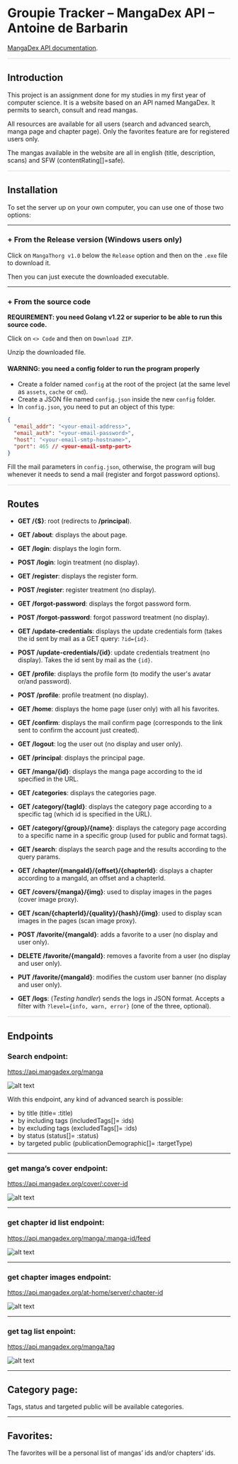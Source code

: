 # Groupie Tracker – MangaDex API – Antoine de Barbarin

[MangaDex API documentation](https://api.mangadex.org/docs/).

<div style="height: 3px; background-color: #EEEEEE; border-radius: 2px"></div>

## Introduction

This project is an assignment done for my studies in my first year of computer science. It is a website based on an API named MangaDex. It permits to search, consult and read mangas.

All resources are available for all users (search and advanced search, manga page and chapter page). Only the favorites feature are for registered users only.

The mangas available in the website are all in english (title, description, scans) and SFW (contentRating[]=safe).

<div style="height: 3px; background-color: #EEEEEE; border-radius: 2px"></div>

## Installation

To set the server up on your own computer, you can use one of those two options:

---

### + From the Release version (Windows users only)

Click on ``MangaThorg v1.0`` below the `Release` option and then on the `.exe` file to download it.

Then you can just execute the downloaded executable.

---

### + From the source code

**REQUIREMENT: you need Golang v1.22 or superior to be able to run this source code.**

Click on ``<> Code`` and then on ``Download ZIP``.

Unzip the downloaded file.

#### WARNING: you need a config folder to run the program properly

- Create a folder named ``config`` at the root of the project (at the same level as `assets`, `cache` or `cmd`).
- Create a JSON file named ``config.json`` inside the new `config` folder.
- In ``config.json``, you need to put an object of this type:
````json
{
  "email_addr": "<your-email-address>",
  "email_auth": "<your-email-password>",
  "host": "<your-email-smtp-hostname>",
  "port": 465 // <your-email-smtp-port>
}
````

Fill the mail parameters in ``config.json``, otherwise, the program will bug whenever it needs to send a mail (register and forgot password options).

<div style="height: 3px; background-color: #EEEEEE; border-radius: 2px"></div>

## Routes

- **GET /{$}**: root (redirects to **/principal**).


- **GET /about**: displays the about page.


- **GET /login**: displays the login form.
- **POST /login**: login treatment (no display).


- **GET /register**: displays the register form.
- **POST /register**: register treatment (no display).


- **GET /forgot-password**: displays the forgot password form.
- **POST /forgot-password**: forgot password treatment (no display).


- **GET /update-credentials**: displays the update credentials form (takes the id sent by mail as a GET query: ``?id={id}``.
- **POST /update-credentials/{id}**: update credentials treatment (no display). Takes the id sent by mail as the ``{id}``.


- **GET /profile**: displays the profile form (to modify the user's avatar or/and password).
- **POST /profile**: profile treatment (no display).


- **GET /home**: displays the home page (user only) with all his favorites.
- **GET /confirm**: displays the mail confirm page (corresponds to the link sent to confirm the account just created).
- **GET /logout**: log the user out (no display and user only).
- **GET /principal**: displays the principal page.
- **GET /manga/{id}**: displays the manga page according to the id specified in the URL.
- **GET /categories**: displays the categories page.
- **GET /category/{tagId}**: displays the category page according to a specific tag (which id is specified in the URL).
- **GET /category/{group}/{name}**: displays the category page according to a specific name in a specific group (used for public and format tags).
- **GET /search**: displays the search page and the results according to the query params.
- **GET /chapter/{mangaId}/{offset}/{chapterId}**: displays a chapter according to a mangaId, an offset and a chapterId.


- **GET /covers/{manga}/{img}**: used to display images in the pages (cover image proxy).
- **GET /scan/{chapterId}/{quality}/{hash}/{img}**: used to display scan images in the pages (scan image proxy).
- **POST /favorite/{mangaId}**: adds a favorite to a user (no display and user only).
- **DELETE /favorite/{mangaId}**: removes a favorite from a user (no display and user only).
- **PUT /favorite/{mangaId}**: modifies the custom user banner (no display and user only).


- **GET /logs**: (*Testing handler*) sends the logs in JSON format. Accepts a filter with ``?level={info, warn, error}`` (one of the three, optional).

<div style="height: 3px; background-color: #EEEEEE; border-radius: 2px"></div>

## Endpoints

### Search endpoint:
https://api.mangadex.org/manga

![alt text](https://github.com/deBarbarinAntoine/Livrables-projet-groupie-tracker/blob/main/img_readme/search-endpoint.png?raw=true)
 
With this endpoint, any kind of advanced search is possible:
-	by title (title= :title)
-	by including tags (includedTags[]= :ids)
-	by excluding tags (excludedTags[]= :ids)
-	by status (status[]= :status)
-	by targeted public (publicationDemographic[]= :targetType)

---

### get manga’s cover endpoint:
https://api.mangadex.org/cover/:cover-id
 
![alt text](https://github.com/deBarbarinAntoine/Livrables-projet-groupie-tracker/blob/main/img_readme/cover-endpoint.png?raw=true)

---

### get chapter id list endpoint:
https://api.mangadex.org/manga/:manga-id/feed
 
![alt text](https://github.com/deBarbarinAntoine/Livrables-projet-groupie-tracker/blob/main/img_readme/list-chapter-id-endpoint.png?raw=true)

---

### get chapter images endpoint:
https://api.mangadex.org/at-home/server/:chapter-id

![alt text](https://github.com/deBarbarinAntoine/Livrables-projet-groupie-tracker/blob/main/img_readme/chapter-imgs-endpoint.png?raw=true)
 
---

### get tag list enpoint:
https://api.mangadex.org/manga/tag
 
![alt text](https://github.com/deBarbarinAntoine/Livrables-projet-groupie-tracker/blob/main/img_readme/tag-endpoint.png?raw=true)

---

## Category page:
Tags, status and targeted public will be available categories.

---

## Favorites:
The favorites will be a personal list of mangas’ ids and/or chapters’ ids.
